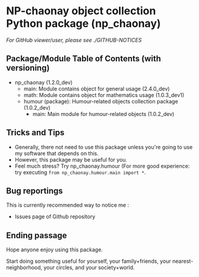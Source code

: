 # NP-chaonay object collection Python package (np_chaonay)

*For GitHub viewer/user, please see ./GITHUB-NOTICES*

## Package/Module Table of Contents (with versioning)
+ np_chaonay (1.2.0_dev)
	- main: Module contains object for general usage (2.4.0_dev)
	- math: Module contains object for mathematics usage (1.0.3_dev1)
	+ humour (package): Humour-related objects collection package (1.0.2_dev)
		- main: Main module for humour-related objects (1.0.2_dev)

## Tricks and Tips
- Generally, there not need to use this package unless you're going to use
  my software that depends on this.
- However, this package may be useful for you.
- Feel much stress? Try np_chaonay.humour (For more good experience:
  try executing `from np_chaonay.humour.main import *`.

## Bug reportings
This is currently recommended way to notice me :
- Issues page of Github repository

## Ending passage
Hope anyone enjoy using this package.

Start doing something useful for yourself, your family+friends, your nearest-neighborhood, your circles, and your society+world.
